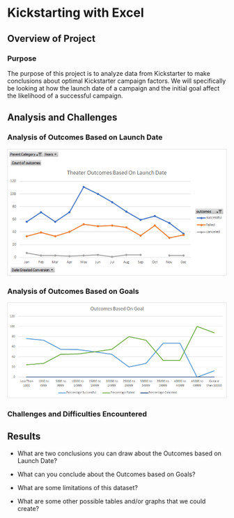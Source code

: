 # Kickstarting with Excel

## Overview of Project

### Purpose

The purpose of this project is to analyze data from Kickstarter to make conclusions about optimal Kickstarter campaign factors. We will specifically be looking at how the launch date of a campaign and the initial goal affect the likelihood of a successful campaign.

## Analysis and Challenges

### Analysis of Outcomes Based on Launch Date

![Theater_Outcomes_vs_Launch.png](resources/Theater_Outcomes_vs_Launch.png)

### Analysis of Outcomes Based on Goals

![Outcomes_vs_Goals.png](resources/Outcomes_vs_Goals.png)

### Challenges and Difficulties Encountered

## Results

- What are two conclusions you can draw about the Outcomes based on Launch Date?

- What can you conclude about the Outcomes based on Goals?

- What are some limitations of this dataset?

- What are some other possible tables and/or graphs that we could create?
